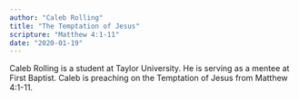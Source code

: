 ```yaml
---
author: "Caleb Rolling"
title: "The Temptation of Jesus"
scripture: "Matthew 4:1-11"
date: "2020-01-19"
---
```


Caleb Rolling is a student at Taylor University. He is serving as a mentee at First Baptist. Caleb is preaching on the Temptation of Jesus from Matthew 4:1-11.
